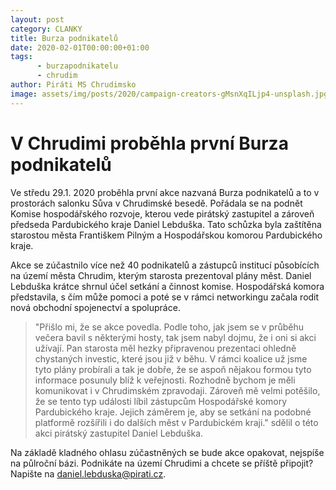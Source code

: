 ```yaml
---
layout: post
category: CLANKY
title: Burza podnikatelů
date: 2020-02-01T00:00:00+01:00
tags: 
      - burzapodnikatelu
      - chrudim
author: Piráti MS Chrudimsko
image: assets/img/posts/2020/campaign-creators-gMsnXqILjp4-unsplash.jpg #751x422
---
```

# V Chrudimi proběhla první Burza podnikatelů

Ve středu 29.1. 2020 proběhla první akce nazvaná Burza podnikatelů a to v prostorách salonku Sůva v Chrudimské besedě. 
Pořádala se na podnět Komise hospodářského rozvoje, kterou vede pirátský zastupitel a zároveň předseda Pardubického kraje Daniel Lebduška.
Tato schůzka byla zaštítěna starostou města Františkem Pilným a Hospodářskou komorou Pardubického kraje.

Akce se zúčastnilo více než 40 podnikatelů a zástupců institucí působících na území města Chrudim, kterým starosta prezentoval plány měst.
Daniel Lebduška krátce shrnul účel setkání a činnost komise. 
Hospodářská komora představila, s čím může pomoci a poté se v rámci networkingu začala rodit nová obchodní spojenectví a spolupráce.

>"Přišlo mi, že se akce povedla. Podle toho, jak jsem se v průběhu večera bavil s některými hosty, tak jsem nabyl dojmu, že i oni si akci užívají. Pan starosta měl hezky připravenou prezentaci ohledně chystaných investic, které jsou již v běhu. V rámci koalice už jsme tyto plány probírali a tak je dobře, že se aspoň nějakou formou tyto informace posunuly blíž k veřejnosti. Rozhodně bychom je měli komunikovat i v Chrudimském zpravodaji. Zároveň mě velmi potěšilo, že se tento typ události líbil zástupcům Hospodářské komory Pardubického kraje. Jejich záměrem je, aby se setkání na podobné platformě rozšířili i do dalších měst v Pardubickém kraji." 
sdělil o této akci pirátský zastupitel Daniel Lebduška.

Na základě kladného ohlasu zúčastněných se bude akce opakovat, nejspíše na půlroční bázi. Podnikáte na území Chrudimi a chcete se příště připojit? Napište na daniel.lebduska@pirati.cz.
